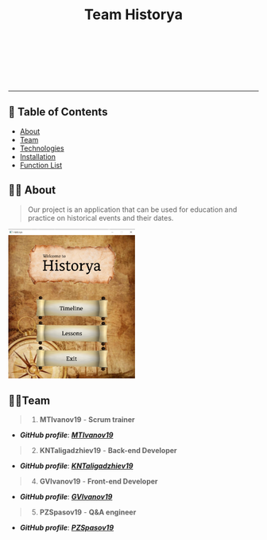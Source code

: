 <h1 align = "center"> Team Historya </h1>

<img height="100px" src = " ">	

---

## 📝 Table of Contents

+ [About](#about)
+ [Team](#team)
+ [Technologies](#technologies)
+ [Installation](#installation)
+ [Function List](#function-list)

## 🤷‍♂️ About	<a name = "about"></a>
> Our project is an application that can be used for education and practice on historical events and their dates.
<img height="300px" src="images/menu.png">

## 👨‍💻Team	<a name = "team"></a>
> 1. **MTIvanov19** - **Scrum trainer**	
   - ***GitHub profile***: [***MTIvanov19***](https://github.com/MTIvanov19)	

> 2. **KNTaligadzhiev19** - **Back-end Developer**	
   - ***GitHub profile***: [***KNTaligadzhiev19***](https://github.com/KNTaligadzhiev19)	

> 4. **GVIvanov19** - **Front-end Developer**		
   - ***GitHub profile***: [***GVIvanov19***](https://github.com/GVIvanov19)	

> 5. **PZSpasov19** - **Q&A engineer**		
   - ***GitHub profile***: [***PZSpasov19***](https://github.com/PZSpasov19)